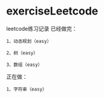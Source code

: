 # exerciseLeetcode
leetcode练习记录
已经做完：

    1、动态规划（easy）

    2、树（easy）
    
    3、数组（easy）

正在做：

    1、字符串（easy）
